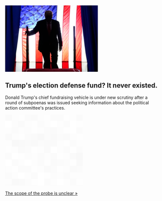 
![Trump's election defense fund? It never existed.](./20220914061811.png)
## Trump's election defense fund? It never existed.

Donald Trump's chief fundraising vehicle is under new scrutiny after a round of subpoenas was issued seeking information about the political action committee's practices.

![pic](../square_bg.png)

[The scope of the probe is unclear »](https://www.yahoo.com/finance/news/trumps-pac-faces-scrutiny-amid-041538799.html)
